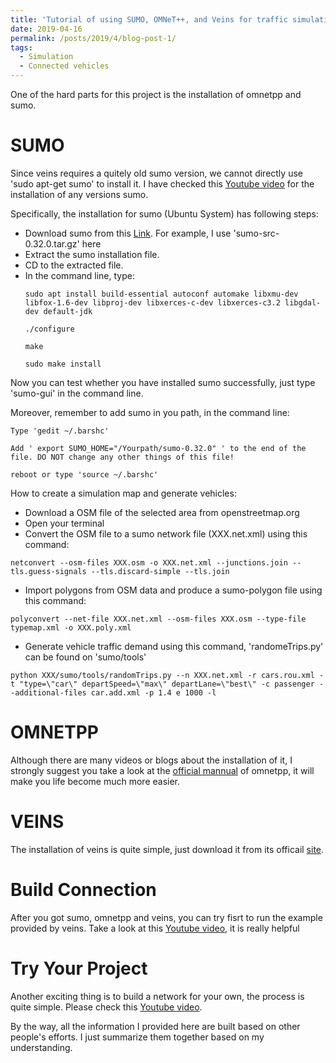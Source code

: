 ```yaml
---
title: 'Tutorial of using SUMO, OMNeT++, and Veins for traffic simulation'
date: 2019-04-16
permalink: /posts/2019/4/blog-post-1/
tags:
  - Simulation
  - Connected vehicles
---
```



One of the hard parts for this project is the installation of omnetpp and sumo. 

# SUMO

Since veins requires a quitely old sumo version, we cannot directly use 'sudo apt-get sumo' to install it. I have checked this [Youtube video](https://www.youtube.com/watch?v=yVEthJz9hLc) for the installation of any versions sumo. 

Specifically, the installation for sumo (Ubuntu System) has following steps:

  * Download sumo from this [Link](https://sourceforge.net/projects/sumo/files/sumo/). For example, I use 'sumo-src-0.32.0.tar.gz' here
  * Extract the sumo installation file.
  * CD to the extracted file.
  * In the command line, type:
    ```
    sudo apt install build-essential autoconf automake libxmu-dev libfox-1.6-dev libproj-dev libxerces-c-dev libxerces-c3.2 libgdal-dev default-jdk 
    
    ./configure
    
    make
    
    sudo make install
    ```
Now you can test whether you have installed sumo successfully, just type 'sumo-gui' in the command line.

Moreover, remember to add sumo in you path, in the command line:
  ```
  Type 'gedit ~/.barshc'
  
  Add ' export SUMO_HOME="/Yourpath/sumo-0.32.0" ' to the end of the file. DO NOT change any other things of this file!
  
  reboot or type 'source ~/.barshc'
  ```
How to create a simulation map and generate vehicles:
* Download a OSM file of the selected area from openstreetmap.org
* Open your terminal
* Convert the OSM file to a sumo network file (XXX.net.xml) using this command:
```
netconvert --osm-files XXX.osm -o XXX.net.xml --junctions.join --tls.guess-signals --tls.discard-simple --tls.join
```
* Import polygons from OSM data and produce a sumo-polygon file using this command:
```
polyconvert --net-file XXX.net.xml --osm-files XXX.osm --type-file typemap.xml -o XXX.poly.xml
```
* Generate vehicle traffic demand using this command, 'randomeTrips.py' can be found on 'sumo/tools' 
```
python XXX/sumo/tools/randomTrips.py --n XXX.net.xml -r cars.rou.xml -t "type=\"car\" departSpeed=\"max\" departLane=\"best\" -c passenger --additional-files car.add.xml -p 1.4 e 1000 -l
```
# OMNETPP

Although there are many videos or blogs about the installation of it, I strongly suggest you take a look at the [official mannual](https://doc.omnetpp.org/omnetpp/InstallGuide.pdf) of omnetpp, it will make you life become much more easier.

# VEINS

The installation of veins is quite simple, just download it from its officail [site](https://veins.car2x.org/tutorial/).

# Build Connection

After you got sumo, omnetpp and veins, you can try fisrt to run the example provided by veins. Take a look at this [Youtube video](https://www.youtube.com/watch?v=a6te888H7IM&t=431s), it is really helpful

# Try Your Project

Another exciting thing is to build a network for your own, the process is quite simple. Please check this [Youtube video](https://www.youtube.com/watch?v=Mh4WnY4KY4Y&list=WL&index=24&t=0s).

By the way, all the information I provided here are built based on other people's efforts. I just summarize them together based on my understanding.
